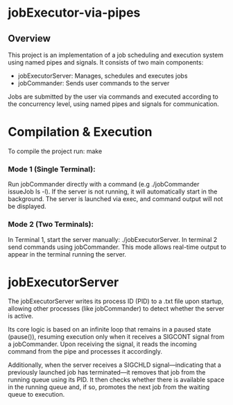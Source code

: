 # jobExecutor-via-pipes

## Overview
This project is an implementation of a job scheduling and execution system using named pipes and signals. It consists of two main components:
* jobExecutorServer: Manages, schedules and executes jobs
* jobCommander: Sends user commands to the server

Jobs are submitted by the user via commands and executed according to the concurrency level, using named pipes and signals for communication.

# Compilation & Execution
To compile the project run: make
### Mode 1 (Single Terminal):
Run jobCommander directly with a command (e.g ./jobCommander issueJob ls -l). If the server is not running, it will automatically start in the background. The server is launched via exec, and command output will not be displayed.

### Mode 2 (Two Terminals):
In Terminal 1, start the server manually: ./jobExecutorServer. In terminal 2 send commands using jobCommander. This mode allows real-time output to appear in the terminal running the server.

# jobExecutorServer

The jobExecutorServer writes its process ID (PID) to a .txt file upon startup, allowing other processes (like jobCommander) to detect whether the server is active.

Its core logic is based on an infinite loop that remains in a paused state (pause()), resuming execution only when it receives a SIGCONT signal from a jobCommander. Upon receiving the signal, it reads the incoming command from the pipe and processes it accordingly.

Additionally, when the server receives a SIGCHLD signal—indicating that a previously launched job has terminated—it removes that job from the running queue using its PID. It then checks whether there is available space in the running queue and, if so, promotes the next job from the waiting queue to execution.
